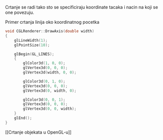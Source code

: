 
Crtanje se radi tako sto se specificiraju koordinate tacaka i nacin na koji se one povezuju.

Primer crtanja linija oko koordinatnog pocetka
```c++
void CGLRenderer::DrawAxis(double width)
{
	glLineWidth(1);
	glPointSize(10);

	glBegin(GL_LINES);
	{
		glColor3d(1, 0, 0);
		glVertex3d(0, 0, 0);
		glVertex3d(width, 0, 0);

		glColor3d(0, 1, 0);
		glVertex3d(0, 0, 0);
		glVertex3d(0, width, 0);

		glColor3d(0, 0, 1);
		glVertex3d(0, 0, 0);
		glVertex3d(0, 0, width);
	}
	glEnd();
}
```

[[Crtanje objekata u OpenGL-u]]

